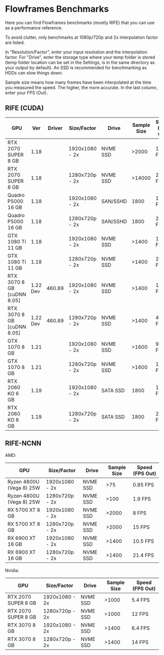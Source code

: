 

# Flowframes Benchmarks

Here you can find Flowframes benchmarks (mostly RIFE) that you can use as a performance reference.

To avoid clutter, only benchmarks at 1080p/720p and 2x interpolation factor are listed.

In "Resolution/Factor", enter your input resolution and the interpolation factor. For "Drive", enter the storage type where your temp folder is stored (temp folder location can be set in the Settings, is in the same directory as your output by default). An SSD is recommended for benchmarking as HDDs can slow things down.

Sample size means how many frames have been interpolated at the time you measured the speed. The higher, the more accurate. In the last column, enter your FPS (Out).

## RIFE (CUDA)

| GPU                        | Ver      | Driver | Size/Factor    | Drive    | Sample Size | Speed (FPS Out) |
| -------------------------- | -------- | ------ | -------------- | -------- | ----------- | --------------- |
| RTX 2070 SUPER 8 GB        | 1.18     |        | 1920x1080 - 2x | NVME SSD | \>2000      | 14 FPS          |
| RTX 2070 SUPER 8 GB        | 1.18     |        | 1280x720p - 2x | NVME SSD | \>14000     | 25.5 FPS        |
| Quadro P5000 16 GB         | 1.18     |        | 1920x1080 - 2x | SAN/SSHD | 1800        | 10.8 FPS        |
| Quadro P5000 16 GB         | 1.18     |        | 1280x720p - 2x | SAN/SSHD | 1800        | 20.2 FPS        |
| GTX 1080 Ti 11 GB          | 1.18     |        | 1920x1080 - 2x | NVME SSD | >1400       | 12.2 FPS        |
| GTX 1080 Ti 11 GB          | 1.18     |        | 1280x720p - 2x | NVME SSD | >1400       | 22.8 FPS        |
| RTX 3070 8 GB [cuDNN 8.05] | 1.22 Dev | 460.89 | 1920x1080 - 2x | NVME SSD | >1400       | 19 FPS          |
| RTX 3070 8 GB [cuDNN 8.05] | 1.22 Dev | 460.89 | 1280x720p - 2x | NVME SSD | >1400       | 40 FPS          |
| GTX 1070 8 GB              | 1.21     |        | 1920x1080 - 2x | NVME SSD | >1600       | 9.2 FPS         |
| GTX 1070 8 GB              | 1.21     |        | 1280x720p - 2x | NVME SSD | >1600       | 18.2 FPS        |
| RTX 2060 KO 6 GB           | 1.19     |        | 1920x1080 - 2x | SATA SSD | 1800        | 12.1 FPS        |
| RTX 2060 KO 6 GB           | 1.19     |        | 1280x720p - 2x | SATA SSD | 1800        | 24 FPS          |

## RIFE-NCNN

AMD:

| GPU                      | Size/Factor    | Drive    | Sample Size | Speed (FPS Out) |
| ------------------------ | -------------- | -------- | ----------- | --------------- |
| Ryzen 4800U (Vega 8) 25W | 1920x1080 - 2x | NVME SSD | \>75        | 0.85 FPS        |
| Ryzen 4800U (Vega 8) 25W | 1280x720p - 2x | NVME SSD | \>100       | 1.9 FPS         |
| RX 5700 XT 8 GB          | 1920x1080 - 2x | NVME SSD | \>2000      | 8 FPS           |
| RX 5700 XT 8 GB          | 1280x720p - 2x | NVME SSD | \>2000      | 15 FPS          |
| RX 6900 XT 16 GB         | 1920x1080 - 2x | NVME SSD | >1400       | 10.5 FPS        |
| RX 6900 XT 16 GB         | 1280x720p - 2x | NVME SSD | >1400       | 21.4 FPS        |

Nvidia:

| GPU                 | Size/Factor    | Drive    | Sample Size | Speed (FPS Out) |
| ------------------- | -------------- | -------- | ----------- | --------------- |
| RTX 2070 SUPER 8 GB | 1920x1080 - 2x | NVME SSD | \>1000      | 5.4 FPS         |
| RTX 2070 SUPER 8 GB | 1280x720p - 2x | NVME SSD | \>1000      | 12 FPS          |
| RTX 3070 8 GB       | 1920x1080 - 2x | NVME SSD | >1400       | 6.4 FPS         |
| RTX 3070 8 GB       | 1280x720p - 2x | NVME SSD | >1400       | 14 FPS          |